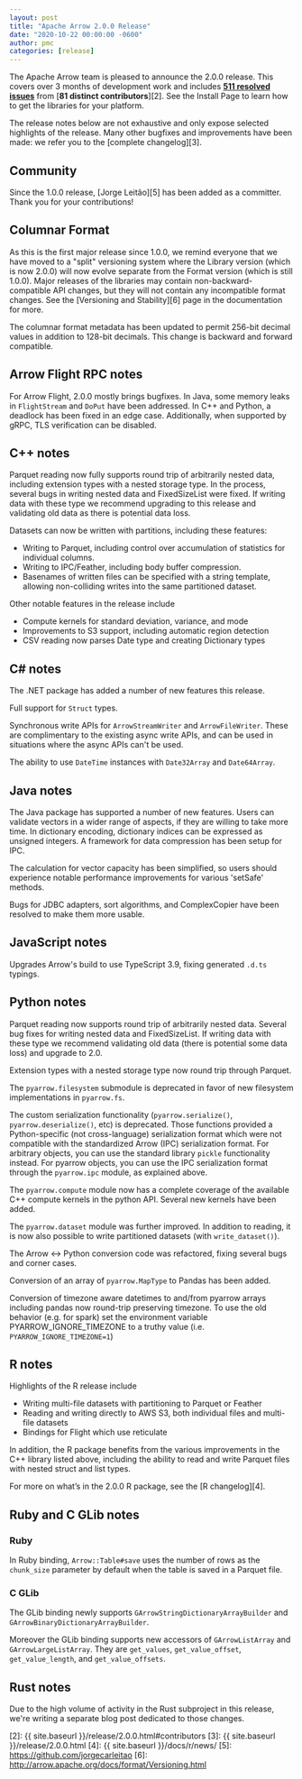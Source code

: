 ```yaml
---
layout: post
title: "Apache Arrow 2.0.0 Release"
date: "2020-10-22 00:00:00 -0600"
author: pmc
categories: [release]
---
```

<!--
{% comment %}
Licensed to the Apache Software Foundation (ASF) under one or more
contributor license agreements.  See the NOTICE file distributed with
this work for additional information regarding copyright ownership.
The ASF licenses this file to you under the Apache License, Version 2.0
(the "License"); you may not use this file except in compliance with
the License.  You may obtain a copy of the License at

http://www.apache.org/licenses/LICENSE-2.0

Unless required by applicable law or agreed to in writing, software
distributed under the License is distributed on an "AS IS" BASIS,
WITHOUT WARRANTIES OR CONDITIONS OF ANY KIND, either express or implied.
See the License for the specific language governing permissions and
limitations under the License.
{% endcomment %}
-->

The Apache Arrow team is pleased to announce the 2.0.0 release. This covers
over 3 months of development work and includes [**511 resolved issues**][1]
from [**81 distinct contributors**][2]. See the Install Page to learn how to
get the libraries for your platform.

The release notes below are not exhaustive and only expose selected highlights
of the release. Many other bugfixes and improvements have been made: we refer
you to the [complete changelog][3].

## Community

Since the 1.0.0 release, [Jorge Leitão][5] has been added as a committer. Thank
you for your contributions!

## Columnar Format

As this is the first major release since 1.0.0, we remind everyone that we have
moved to a "split" versioning system where the Library version (which is now
2.0.0) will now evolve separate from the Format version (which is still
1.0.0). Major releases of the libraries may contain non-backward-compatible API
changes, but they will not contain any incompatible format changes. See the
[Versioning and Stability][6] page in the documentation for more.

The columnar format metadata has been updated to permit 256-bit decimal values
in addition to 128-bit decimals. This change is backward and forward
compatible.

## Arrow Flight RPC notes

For Arrow Flight, 2.0.0 mostly brings bugfixes. In Java, some memory leaks in
`FlightStream` and `DoPut` have been addressed. In C++ and Python, a deadlock
has been fixed in an edge case. Additionally, when supported by gRPC, TLS
verification can be disabled.

## C++ notes

Parquet reading now fully supports round trip of arbitrarily nested data,
including extension types with a nested storage type. In the process, several
bugs in writing nested data and FixedSizeList were fixed.  If writing data with
these type we recommend upgrading to this release and validating old data as
there is potential data loss.

Datasets can now be written with partitions, including these features:

* Writing to Parquet, including control over accumulation of statistics for
  individual columns.
* Writing to IPC/Feather, including body buffer compression.
* Basenames of written files can be specified with a string template, allowing
  non-colliding writes into the same partitioned dataset.

Other notable features in the release include

* Compute kernels for standard deviation, variance, and mode
* Improvements to S3 support, including automatic region detection
* CSV reading now parses Date type and creating Dictionary types

## C# notes

The .NET package has added a number of new features this release.

Full support for `Struct` types.

Synchronous write APIs for `ArrowStreamWriter` and `ArrowFileWriter`. These are
complimentary to the existing async write APIs, and can be used in situations
where the async APIs can't be used.

The ability to use `DateTime` instances with `Date32Array` and `Date64Array`.

## Java notes

The Java package has supported a number of new features.  Users can validate
vectors in a wider range of aspects, if they are willing to take more time.  In
dictionary encoding, dictionary indices can be expressed as unsigned integers.
A framework for data compression has been setup for IPC.

The calculation for vector capacity has been simplified, so users should
experience notable performance improvements for various 'setSafe' methods.

Bugs for JDBC adapters, sort algorithms, and ComplexCopier have been resolved
to make them more usable.

## JavaScript notes

Upgrades Arrow's build to use TypeScript 3.9, fixing generated `.d.ts` typings.

## Python notes

Parquet reading now supports round trip of arbitrarily nested data. Several bug
fixes for writing nested data and FixedSizeList.  If writing data with these
type we recommend validating old data (there is potential some data loss) and
upgrade to 2.0.

Extension types with a nested storage type now round trip through Parquet.

The `pyarrow.filesystem` submodule is deprecated in favor of new filesystem
implementations in `pyarrow.fs`.

The custom serialization functionality (`pyarrow.serialize()`,
`pyarrow.deserialize()`, etc) is deprecated. Those functions provided a
Python-specific (not cross-language) serialization format which were not
compatible with the standardized Arrow (IPC) serialization format.  For
arbitrary objects, you can use the standard library ``pickle`` functionality
instead. For pyarrow objects, you can use the IPC serialization format through
the ``pyarrow.ipc`` module, as explained above.

The `pyarrow.compute` module now has a complete coverage of the available C++
compute kernels in the python API. Several new kernels have been added.

The `pyarrow.dataset` module was further improved. In addition to reading, it
is now also possible to write partitioned datasets (with `write_dataset()`).

The Arrow <-> Python conversion code was refactored, fixing several bugs and
corner cases.

Conversion of an array of `pyarrow.MapType` to Pandas has been added.

Conversion of timezone aware datetimes to and/from pyarrow arrays including
pandas now round-trip preserving timezone. To use the old behavior (e.g. for
spark) set the environment variable PYARROW_IGNORE_TIMEZONE to a truthy value
(i.e.  `PYARROW_IGNORE_TIMEZONE=1`)

## R notes

Highlights of the R release include

* Writing multi-file datasets with partitioning to Parquet or Feather
* Reading and writing directly to AWS S3, both individual files and multi-file
  datasets
* Bindings for Flight which use reticulate

In addition, the R package benefits from the various improvements in the C++
library listed above, including the ability to read and write Parquet files
with nested struct and list types.

For more on what’s in the 2.0.0 R package, see the [R changelog][4].

## Ruby and C GLib notes

### Ruby

In Ruby binding, `Arrow::Table#save` uses the number of rows as the
`chunk_size` parameter by default when the table is saved in a Parquet file.

### C GLib

The GLib binding newly supports `GArrowStringDictionaryArrayBuilder` and
`GArrowBinaryDictionaryArrayBuilder`.

Moreover the GLib binding supports new accessors of `GArrowListArray` and
`GArrowLargeListArray`.  They are `get_values`, `get_value_offset`,
`get_value_length`, and `get_value_offsets`.

## Rust notes

Due to the high volume of activity in the Rust subproject in this release,
we're writing a separate blog post dedicated to those changes.

[1]: https://issues.apache.org/jira/issues/?jql=project%20%3D%20ARROW%20AND%20status%20%3D%20Resolved%20AND%20fixVersion%20%3D%202.0.0
[2]: {{ site.baseurl }}/release/2.0.0.html#contributors
[3]: {{ site.baseurl }}/release/2.0.0.html
[4]: {{ site.baseurl }}/docs/r/news/
[5]: https://github.com/jorgecarleitao
[6]: http://arrow.apache.org/docs/format/Versioning.html